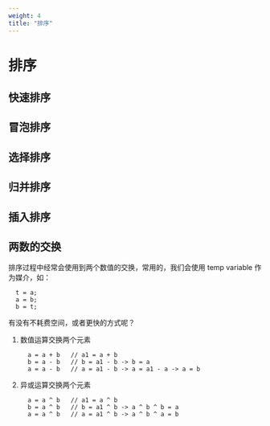 ```yaml
---
weight: 4
title: "排序"
---
```

# 排序

## 快速排序

## 冒泡排序

## 选择排序

## 归并排序

## 插入排序

## 两数的交换
排序过程中经常会使用到两个数值的交换，常用的，我们会使用 temp variable 作为媒介，如：

```
  t = a;
  a = b;
  b = t;
```

有没有不耗费空间，或者更快的方式呢？

1. 数值运算交换两个元素
    ```
      a = a + b   // a1 = a + b
      b = a - b   // b = a1 - b -> b = a
      a = a - b   // a = a1 - b -> a = a1 - a -> a = b
    ```

1. 异或运算交换两个元素
    ```
      a = a ^ b   // a1 = a ^ b
      b = a ^ b   // b = a1 ^ b -> a ^ b ^ b = a
      a = a ^ b   // a = a1 ^ b -> a ^ b ^ a = b
    ```


